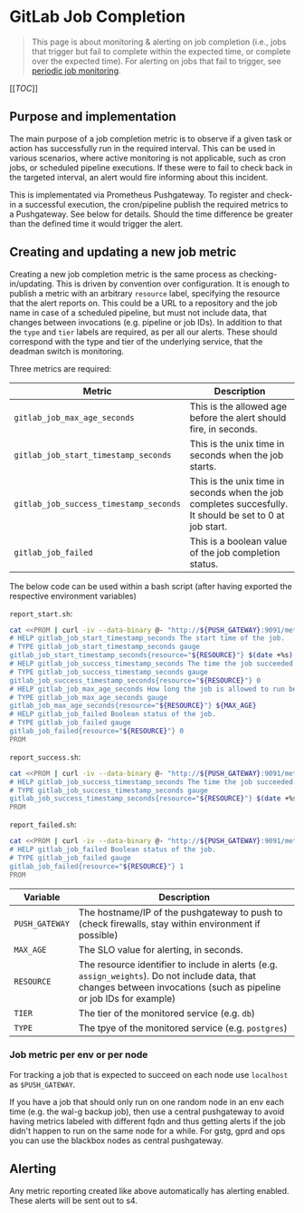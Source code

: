 # GitLab Job Completion

> This page is about monitoring & alerting on job completion (i.e., jobs that trigger but fail to complete within the expected time, or complete over the expected time). For alerting on jobs that fail to trigger, see [periodic job monitoring](./periodic_job_monitoring.md).

[[_TOC_]]

## Purpose and implementation

The main purpose of a job completion metric is to observe if a given task or action has successfully run in the required interval. This can be used in various scenarios, where active monitoring is not applicable, such as cron jobs, or scheduled pipeline executions. If these were to fail to check back in the targeted interval, an alert would fire informing about this incident.

This is implementated via Prometheus Pushgateway. To register and check-in a successful execution, the cron/pipeline publish the required metrics to a Pushgateway. See below for details. Should the time difference be greater than the defined time it would trigger the alert.

## Creating and updating a new job metric

Creating a new job completion metric is the same process as checking-in/updating. This is driven by convention over configuration. It is enough to publish a metric with an arbitrary `resource` label, specifying the resource that the alert reports on. This could be a URL to a repository and the job name in case of a scheduled pipeline, but must not include data, that changes between invocations (e.g. pipeline or job IDs). In addition to that the `type` and `tier` labels are required, as per all our alerts. These should correspond with the type and tier of the underlying service, that the deadman switch is monitoring.

Three metrics are required:

| Metric                                  | Description  |
| --------------------------------------- | ------------ |
| `gitlab_job_max_age_seconds`            | This is the allowed age before the alert should fire, in seconds. |
| `gitlab_job_start_timestamp_seconds`    | This is the unix time in seconds when the job starts.  |
| `gitlab_job_success_timestamp_seconds`  | This is the unix time in seconds when the job completes succesfully. It should be set to 0 at job start. |
| `gitlab_job_failed`                     | This is a boolean value of the job completion status. |

The below code can be used within a bash script (after having exported the respective environment variables)

`report_start.sh`:

```bash
cat <<PROM | curl -iv --data-binary @- "http://${PUSH_GATEWAY}:9091/metrics/job/${JOB}/tier/${TIER}/type/${TYPE}"
# HELP gitlab_job_start_timestamp_seconds The start time of the job.
# TYPE gitlab_job_start_timestamp_seconds gauge
gitlab_job_start_timestamp_seconds{resource="${RESOURCE}"} $(date +%s)
# HELP gitlab_job_success_timestamp_seconds The time the job succeeded.
# TYPE gitlab_job_success_timestamp_seconds gauge
gitlab_job_success_timestamp_seconds{resource="${RESOURCE}"} 0
# HELP gitlab_job_max_age_seconds How long the job is allowed to run before marking it failed.
# TYPE gitlab_job_max_age_seconds gauge
gitlab_job_max_age_seconds{resource="${RESOURCE}"} ${MAX_AGE}
# HELP gitlab_job_failed Boolean status of the job.
# TYPE gitlab_job_failed gauge
gitlab_job_failed{resource="${RESOURCE}"} 0
PROM
```

`report_success.sh`:

```bash
cat <<PROM | curl -iv --data-binary @- "http://${PUSH_GATEWAY}:9091/metrics/job/${JOB}/tier/${TIER}/type/${TYPE}"
# HELP gitlab_job_success_timestamp_seconds The time the job succeeded.
# TYPE gitlab_job_success_timestamp_seconds gauge
gitlab_job_success_timestamp_seconds{resource="${RESOURCE}"} $(date +%s)
PROM
```

`report_failed.sh`:

```bash
cat <<PROM | curl -iv --data-binary @- "http://${PUSH_GATEWAY}:9091/metrics/job/${JOB}/tier/${TIER}/type/${TYPE}"
# HELP gitlab_job_failed Boolean status of the job.
# TYPE gitlab_job_failed gauge
gitlab_job_failed{resource="${RESOURCE}"} 1
PROM
```

| Variable | Description |
| -------- | ----------- |
| `PUSH_GATEWAY` | The hostname/IP of the pushgateway to push to (check firewalls, stay within environment if possible) |
| `MAX_AGE` | The SLO value for alerting, in seconds. |
| `RESOURCE` | The resource identifier to include in alerts (e.g. `assign_weights`). Do not include data, that changes between invocations (such as pipeline or job IDs for example) |
| `TIER` | The tier of the monitored service (e.g. `db`) |
| `TYPE` | The tpye of the monitored service (e.g. `postgres`) |

### Job metric per env or per node

For tracking a job that is expected to succeed on each node use `localhost` as
`$PUSH_GATEWAY`.

If you have a job that should only run on one random node in an env each time
(e.g. the wal-g backup job), then use a central pushgateway to avoid having
metrics labeled with different fqdn and thus getting alerts if the job didn't
happen to run on the same node for a while. For gstg, gprd and ops you can use
the blackbox nodes as central pushgateway.

## Alerting

Any metric reporting created like above automatically has alerting enabled. These alerts will be sent out to s4.

